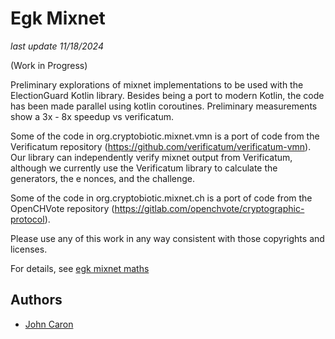 # Egk Mixnet

_last update 11/18/2024_

(Work in Progress)

Preliminary explorations of mixnet implementations to be used with the ElectionGuard Kotlin library. 
Besides being a port to modern Kotlin, the code has been made parallel using kotlin coroutines.
Preliminary measurements show a 3x - 8x speedup vs verificatum.

Some of the code in org.cryptobiotic.mixnet.vmn is a port of code from the Verificatum repository
(https://github.com/verificatum/verificatum-vmn). Our library can independently verify mixnet output from Verificatum,
although we currently use the Verificatum library to calculate the generators, the e nonces, and the challenge.

Some of the code in org.cryptobiotic.mixnet.ch is a port of code from the OpenCHVote repository
(https://gitlab.com/openchvote/cryptographic-protocol).

Please use any of this work in any way consistent with those copyrights and licenses.

For details, see [egk mixnet maths](docs/mixnet_maths.pdf)

## Authors
- [John Caron](https://github.com/JohnLCaron)